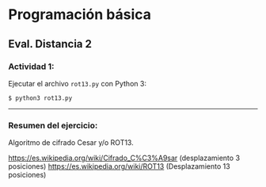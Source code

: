 # Programación básica

## Eval. Distancia 2

### Actividad 1:
Ejecutar el archivo `rot13.py` con Python 3:
```
$ python3 rot13.py
```
---

### Resumen del ejercicio:
Algoritmo de cifrado Cesar y/o ROT13.

https://es.wikipedia.org/wiki/Cifrado_C%C3%A9sar (desplazamiento 3 posiciones)
https://es.wikipedia.org/wiki/ROT13 (Desplazamiento 13 posiciones)
